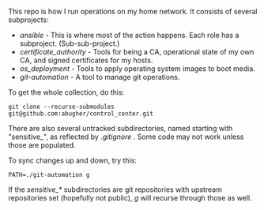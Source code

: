 This repo is how I run operations on my home network.  It consists of several
subprojects:

* *ansible* - This is where most of the action happens.  Each role has a subproject.  (Sub-sub-project.)
* *certificate\_authority* - Tools for being a CA, operational state of my own CA, and signed certificates for my hosts.
* *os\_deployment* - Tools to apply operating system images to boot media.
* *git-automation* - A tool to manage git operations.

To get the whole collection, do this:

    git clone --recurse-submodules git@github.com:abugher/control_center.git

There are also several untracked subdirectories, named starting with
"sensitive\_", as reflected by *.gitignore* .  Some code may not work unless
those are populated.

To sync changes up and down, try this:

    PATH=./git-automation g

If the *sensitive\_\** subdirectories are git repositories with upstream
repositories set (hopefully not public), *g* will recurse through those as
well.
